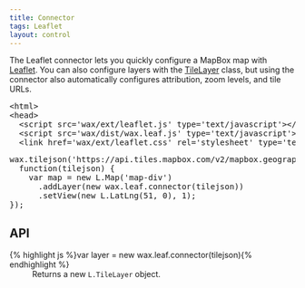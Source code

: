 ```yaml
---
title: Connector
tags: Leaflet
layout: control
---
```


The Leaflet connector lets you quickly configure a MapBox map with
[Leaflet](https://leaflet.cloudmade.com). You can also configure layers
with the [TileLayer](https://leaflet.cloudmade.com/reference.html#tilelayer) class,
but using the connector also automatically configures attribution,
zoom levels, and tile URLs.

<pre class='prettyprint'>
&lt;html&gt;
&lt;head&gt;
  &lt;script src='wax/ext/leaflet.js' type='text/javascript'&gt;&lt;/script&gt;
  &lt;script src='wax/dist/wax.leaf.js' type='text/javascript'&gt;&lt;/script&gt;
  &lt;link href='wax/ext/leaflet.css' rel='stylesheet' type='text/css' /&gt;
</pre>

<div id='map-div' class='demo-map'></div>

<pre class='prettyprint live'>
wax.tilejson('https://api.tiles.mapbox.com/v2/mapbox.geography-class.jsonp',
  function(tilejson) {
    var map = new L.Map('map-div')
      .addLayer(new wax.leaf.connector(tilejson))
      .setView(new L.LatLng(51, 0), 1);
});
</pre>

## API

<dl>
  <dt>{% highlight js %}var layer = new wax.leaf.connector(tilejson){% endhighlight %}</dt>
  <dd>
    Returns a new <code>L.TileLayer</code> object.
  </dd>
</dl>
